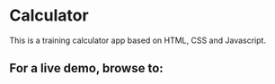 # Calculator

This is a training calculator app based on HTML, CSS and Javascript.

## For a live demo, browse to:
